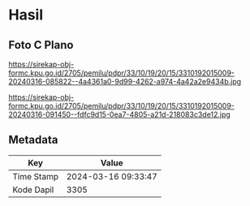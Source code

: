 # Hasil

## Foto C Plano

https://sirekap-obj-formc.kpu.go.id/2705/pemilu/pdpr/33/10/19/20/15/3310192015009-20240316-085822--4a4361a0-9d99-4262-a974-4a42a2e9434b.jpg

https://sirekap-obj-formc.kpu.go.id/2705/pemilu/pdpr/33/10/19/20/15/3310192015009-20240316-091450--fdfc9d15-0ea7-4805-a21d-218083c3de12.jpg


## Metadata

| Key        | Value               |
| ---------- | ------------------- |
| Time Stamp | 2024-03-16 09:33:47 |
| Kode Dapil | 3305                |



